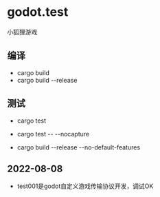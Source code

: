# godot.test
小狐狸游戏

## 编译
- cargo build
- cargo build --release


## 测试
- cargo test
- cargo test -- --nocapture



- cargo build --release --no-default-features

## 2022-08-08
- test001是godot自定义游戏传输协议开发，调试OK
